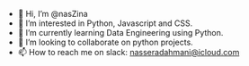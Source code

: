 - 👋 Hi, I’m @nasZina
- 👀 I’m interested in Python, Javascript and CSS.
- 🌱 I’m currently learning Data Engineering using Python.
- 💞️ I’m looking to collaborate on python projects.
- 📫 How to reach me on slack: nasseradahmani@icloud.com

<!---
nasZina/nasZina is a ✨ special ✨ repository because its `README.md` (this file) appears on your GitHub profile.
You can click the Preview link to take a look at your changes.
--->
